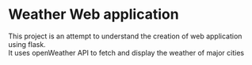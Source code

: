 # Weather Web application

This project is an attempt to understand the creation of web application using flask.<br>
It uses openWeather API to fetch and display the weather of major cities